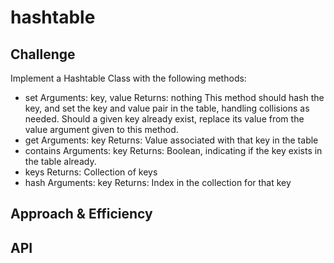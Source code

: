 # hashtable


## Challenge
Implement a Hashtable Class with the following methods:

- set
Arguments: key, value
Returns: nothing
This method should hash the key, and set the key and value pair in the table, handling collisions as needed.
Should a given key already exist, replace its value from the value argument given to this method.
- get
Arguments: key
Returns: Value associated with that key in the table
- contains
Arguments: key
Returns: Boolean, indicating if the key exists in the table already.
- keys
Returns: Collection of keys
- hash
Arguments: key
Returns: Index in the collection for that key

## Approach & Efficiency
<!-- What approach did you take? Why? What is the Big O space/time for this approach? -->

## API
<!-- Description of each method publicly available in each of your hashtable -->
